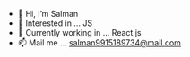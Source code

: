 - 👋 Hi, I’m Salman
- 👀 Interested in ... JS
- 🌱 Currently working in ... React.js
- 📫 Mail me ... salman9915189734@mail.com

<!---
salman9653/salman9653 is a ✨ special ✨ repository because its `README.md` (this file) appears on your GitHub profile.
You can click the Preview link to take a look at your changes.
--->
